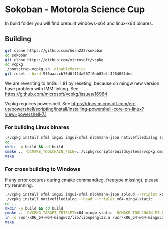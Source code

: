 # Sokoban - Motorola Science Cup

In build folder you will find prebuilt windows-x64 and linux-x64 binares.

## Building
```sh
git clone https://github.com/Adan222/sokoban
cd sokoban
git clone https://github.com/microsoft/vcpkg
cd vcpkg
./bootstrap-vcpkg.sh -disableMetrics
git reset --hard 9f6aaaccb70d6f114a967f0ab83eff42840614ed
```

We are reveriting to ImGui 1.81 by reseting, because on mingw new version have problem with IMM linking. See https://github.com/microsoft/vcpkg/issues/16964

Vcpkg requires powershell. See https://docs.microsoft.com/en-us/powershell/scripting/install/installing-powershell-core-on-linux?view=powershell-7.1



### For building Linux binares
```sh
./vcpkg install sfml imgui imgui-sfml nlohmann-json nativefiledialog soloud
cd ..
mkdir -p build && cd build
cmake .. -DCMAKE_TOOLCHAIN_FILE=../vcpkg/scripts/buildsystems/vcpkg.cmake
make

```
### For cross building to Windows 
If any error occures during cmake command(eg. freetype missing), please try rerunning.

```sh
./vcpkg install sfml imgui imgui-sfml nlohmann-json soloud --triplet x64-mingw-static
./vcpkg install nativefiledialog --head --triplet x64-mingw-static
cd ..
mkdir -p build && cd build
cmake .. -DVCPKG_TARGET_TRIPLET=x64-mingw-static -DCMAKE_TOOLCHAIN_FILE=../vcpkg/scripts/buildsystems/vcpkg.cmake -DVCPKG_CHAINLOAD_TOOLCHAIN_FILE=<absolute path to sokoban dir>/toolchain-mingw-x64.cmake -DVCPKG_APPLOCAL_DEPS=OFF
ln -s /usr/x86_64-w64-mingw32/lib/libopengl32.a /usr/x86_64-w64-mingw32/lib/libOpenGL32.a
make
```
